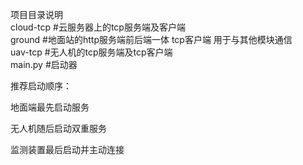 项目目录说明<br/>
cloud-tcp    #云服务器上的tcp服务端及客户端<br/>
ground       #地面站的http服务端前后端一体 tcp客户端 用于与其他模块通信<br/>
uav-tcp      #无人机的tcp服务端及tcp客户端<br/>
main.py      #启动器<br/>


推荐启动顺序：

地面端最先启动服务

无人机随后启动双重服务

监测装置最后启动并主动连接